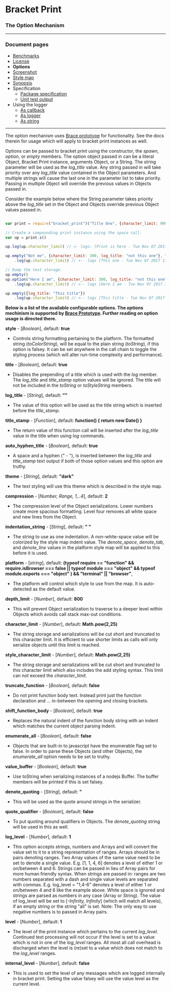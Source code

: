 # Bracket Print
### The Option Mechanism

---
### Document pages
* [Benchmarks](https://github.com/restarian/bracket_print/blob/master/docs/benchmarks.md)
* [License](https://github.com/restarian/bracket_print/blob/master/docs/license.md)
* **Options**
* [Screenshot](https://github.com/restarian/bracket_print/blob/master/docs/screenshot.md)
* [Style map](https://github.com/restarian/bracket_print/blob/master/docs/style_map.md)
* [Synopsis](https://github.com/restarian/bracket_print/blob/master/docs/synopsis.md)
* Specification
  * [Package specification](https://github.com/restarian/bracket_print/blob/master/docs/specification/package_specification.md)
  * [Unit test output](https://github.com/restarian/bracket_print/blob/master/docs/specification/unit_test_output.md)
* Using the logger
  * [As callback](https://github.com/restarian/bracket_print/blob/master/docs/using_the_logger/as_callback.md)
  * [As logger](https://github.com/restarian/bracket_print/blob/master/docs/using_the_logger/as_logger.md)
  * [As string](https://github.com/restarian/bracket_print/blob/master/docs/using_the_logger/as_string.md)

---

The option mechanism uses [Brace prototype](httpsL//npmjs.org/packages/brace_prototype) for functionality. See the docs therein for usage which will apply to bracket print instances as well.

Options can be passed to bracket print using the constructor, the *spawn*, *option*, or *empty* members. The option object passed in can be a literal Object, Bracket Print instance, arguments Object, or a String. The string parameter will be used as the *log_title* value. Any string passed in will take priority over any *log_title* value contained in the Object parameters. And multiple strings will cause the last one in the parameter list to take priority. Passing in multiple Object will override the previous values in Objects passed in.

Consider the example below where the String parameter takes priority above the *log_title* set in the Object and Objects override previous Object values passed in.

```javascript

var print = require("bracket_print")("Title One", {character_limit: 999})

// Create a compounding print instance using the space call.
var up = print.s()

up.log(up.character_limit) // <- logs: [Print is here - Tue Nov 07 2017 17:26:36 GMT-0500 (STD)] 999 

up.empty("Not me", {character_limit: 300, log_title: "not this one"}, "This one")
	.log(up.character_limit) // <-- logs [This one - Tue Nov 07 2017 17:26:36 GMT-0500 (STD)] 300 

// Dump the text storage.
up.empty()
up.option("Here I am", {character_limit: 300, log_title: "not this one"}, print)
	.log(up.character_limit) // <-- logs [Here I am - Tue Nov 07 2017 17:26:36 GMT-0500 (STD)] 999

up.empty({log_title: "This title"})
	.log(up.character_limit) // <-- logs [This title - Tue Nov 07 2017 17:26:36 GMT-0500 (STD)] 999

```

**Below is a list of the available configurable options. The options mechinism is supported by [Brace Prototype](https://npmjs.org/package/brace_prototype). Further reading on option usage is directed there.**

**style** - [*Boolean*], default: **true**

* Controls string formatting pertaining to the platform. The formatted string (*toColorString*), will be equal to the plain string (*toString*), if this option is falsey. It can be set anywhere in the call chain to toggle the styling process (which will alter run-time complexity and performance).

**title** - [*Boolean*], default: **true**

* Disables the prepending of a title which is used with the *log* member. The *log_title* and *title_stamp* option values will be ignored. The title will not be included in the *toString* or *toStyleString* members.

**log_title** - [*String*], default: **""**

* The value of this option will be used as the title string which is inserted before the *title_stamp*.

**title_stamp** - [*Function*], default: **function() { return new Date() }**

* The return value of this function call will be inserted after the *log_title* value in the title when using *log* commands.

**auto_hyphen_title** - [*Boolean*], default: **true**

* A space and a hyphen (" - "), is inserted between the *log_title* and *title_stamp* text output if both of those option values and this option are truthy.

**theme** - [*String*], default: **"dark"**

* The text styling will use this theme which is described in the style map.

**compression** - [*Number, Range, 1,..4*], default: **2**

* The compression level of the Object serializations. Lower numbers create more spacious formatting. Level four removes all white space and new lines from the Object. 

**indentation_string** - [*String*], default: **"    "**

* The string to use as one indentation. A non-white-space value will be colorized by the style map indent value. The *denote_space*, *denote_tab*, and *denote_line* values in the platform style map will be applied to this before it is used.

**platform** - [*string*], default: **(typeof require == "function" && require.isBrowser === false || typeof module === "object" && typeof module.exports === "object" ) && "terminal" || "browser"**,

* The platform will control which style to use from the map. It is auto-detected as the default value.

**depth_limit** - [*Number*], default: **800**

* This will prevent Object serialization to traverse to a deeper level within Objects which avoids call stack max-out conditions.

**character_limit** - [*Number*], default: **Math.pow(2,25)**

* The string storage and serializations will be cut short and truncated to this character limit. It is efficient to use shorter limits as calls will only serialize objects until this limit is reached.

**style_character_limit** - [*Number*], default: **Math.pow(2,25)**

* The string storage and serializations will be cut short and truncated to this character limit which also includes the add styling syntax. This limit can not exceed the *character_limit*. 

**truncate_function** - [*Boolean*], default: **false**

* Do not print function body text. Instead print just the function declaration and ... in-between the opening and closing brackets.

**shift_function_body** - [*Boolean*], default: **true**

* Replaces the natural indent of the function body string with an indent which matches the current object parsing indent.

**enumerate_all** - [*Boolean*], default: **false**

* Objects that are built-in to javascript have the enumerable flag set to false. In order to parse these Objects (and other Objects), the *enumerate_all* option needs to be set to truthy.

**value_buffer** - [*Boolean*], default: **true**

* Use toString when serializing instances of a nodejs Buffer. The buffer members will be printed if this is set falsey.

**denote_quoting** - [*String*], default: **"**

* This will be used as the quote around strings in the serializer.

**quote_qualifier** - [*Boolean*], default: **false**

* To put quoting around qualifiers in Objects. The *denote_quoting* string will be used in this as well.

**log_level** - [*Number*], default: **1**

* This option accepts strings, numbers and Arrays and will convert the value set to it to a string representation of ranges. Arrays should be in pairs denoting ranges. Two Array values of the same value need to be set to denote a single value. E.g. [1, 1, 4, 6] denotes a level of either 1 or on/between 4 and 6. Strings can be passed in lieu of Array pairs for more human friendly syntax. When strings are passed in: ranges are two numbers separated with a dash and single value levels are separated with commas. E.g. log_level = "1,4-6" denotes a level of either 1 or on/between 4 and 6 like the example above. White space is ignored and strings are parsed as numbers in any case (Array or String). The value of log_level will be set to [*-Infinity, Infinity*] (which will match all levels),  if an empty string or the string "all" is set. Note: The only way to use negative numbers is to passed in Array pairs.

**level** - [*Number*], default: **1** 

* The level of the print instance which pertains to the current *log_level*. Continued text processing will not occur if the level is set to a value which is not in one of the *log_level* ranges. All most all call overhead is discharged when the level is (re)set to a value which does not match to the *log_level* ranges.

**internal_level** - [*Number*], default: **false**

* This is used to set the level of any messages which are logged internally in bracket print. Setting the value falsey will use the value level as the current level.


